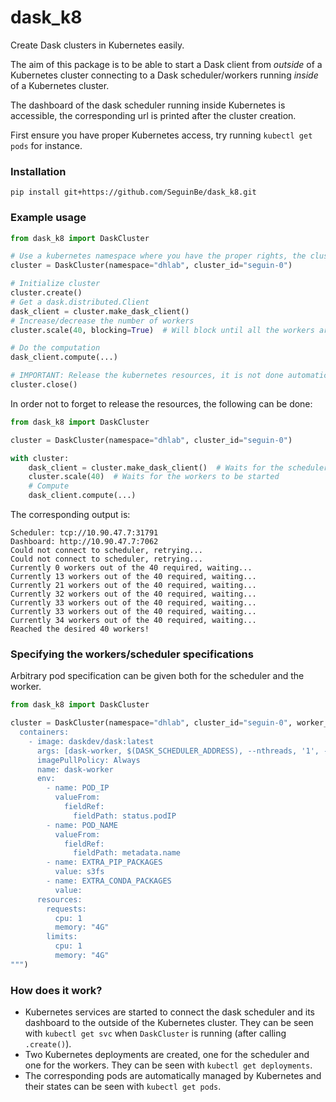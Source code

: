 # dask_k8

Create Dask clusters in Kubernetes easily.

The aim of this package is to be able to start a Dask client from _outside_ of a Kubernetes cluster 
connecting to a Dask scheduler/workers running _inside_ of a Kubernetes cluster.

The dashboard of the dask scheduler running inside Kubernetes is accessible, the corresponding url is printed after the cluster creation.

First ensure you have proper Kubernetes access, try running `kubectl get pods` for instance.

### Installation

```
pip install git+https://github.com/SeguinBe/dask_k8.git
```

### Example usage

```python
from dask_k8 import DaskCluster

# Use a kubernetes namespace where you have the proper rights, the cluster_id is to distinguish between possible different clusters
cluster = DaskCluster(namespace="dhlab", cluster_id="seguin-0")

# Initialize cluster
cluster.create()
# Get a dask.distributed.Client
dask_client = cluster.make_dask_client()
# Increase/decrease the number of workers
cluster.scale(40, blocking=True)  # Will block until all the workers are effectively connected to the scheduler

# Do the computation
dask_client.compute(...)

# IMPORTANT: Release the kubernetes resources, it is not done automatically
cluster.close()
```

In order not to forget to release the resources, the following can be done:
```python
from dask_k8 import DaskCluster

cluster = DaskCluster(namespace="dhlab", cluster_id="seguin-0")

with cluster:
    dask_client = cluster.make_dask_client()  # Waits for the scheduler to be started
    cluster.scale(40)  # Waits for the workers to be started
    # Compute
    dask_client.compute(...)
```

The corresponding output is:
```
Scheduler: tcp://10.90.47.7:31791
Dashboard: http://10.90.47.7:7062
Could not connect to scheduler, retrying...
Could not connect to scheduler, retrying...
Currently 0 workers out of the 40 required, waiting...
Currently 13 workers out of the 40 required, waiting...
Currently 21 workers out of the 40 required, waiting...
Currently 32 workers out of the 40 required, waiting...
Currently 33 workers out of the 40 required, waiting...
Currently 33 workers out of the 40 required, waiting...
Currently 34 workers out of the 40 required, waiting...
Reached the desired 40 workers!
```

### Specifying the workers/scheduler specifications

Arbitrary pod specification can be given both for the scheduler and the worker.
```python
from dask_k8 import DaskCluster

cluster = DaskCluster(namespace="dhlab", cluster_id="seguin-0", worker_pod_spec="""
  containers:
    - image: daskdev/dask:latest
      args: [dask-worker, $(DASK_SCHEDULER_ADDRESS), --nthreads, '1', --no-bokeh, --memory-limit, 4GB, --death-timeout, '60']
      imagePullPolicy: Always
      name: dask-worker
      env:
        - name: POD_IP
          valueFrom:
            fieldRef:
              fieldPath: status.podIP
        - name: POD_NAME
          valueFrom:
            fieldRef:
              fieldPath: metadata.name
        - name: EXTRA_PIP_PACKAGES
          value: s3fs
        - name: EXTRA_CONDA_PACKAGES
          value: 
      resources:
        requests:
          cpu: 1
          memory: "4G"
        limits:
          cpu: 1
          memory: "4G"
""")
```

### How does it work?

- Kubernetes services are started to connect the dask scheduler and its dashboard to the outside of the Kubernetes cluster. They can be seen 
with `kubectl get svc` when `DaskCluster` is running (after calling `.create()`). 
- Two Kubernetes deployments are created, one for the scheduler and one for the workers. They can be seen with `kubectl get deployments`.
- The corresponding pods are automatically managed by Kubernetes and their states can be seen with `kubectl get pods`.
